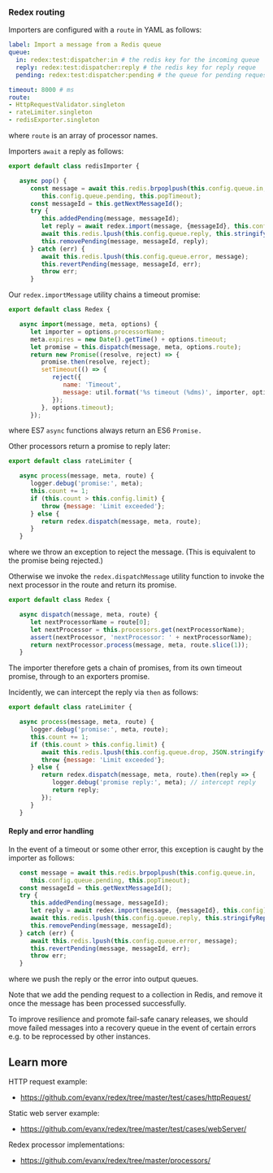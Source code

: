 ### Redex routing

Importers are configured with a `route` in YAML as follows:
```yaml
label: Import a message from a Redis queue
queue:
  in: redex:test:dispatcher:in # the redis key for the incoming queue
  reply: redex:test:dispatcher:reply # the redis key for reply reque
  pending: redex:test:dispatcher:pending # the queue for pending requests

timeout: 8000 # ms
route:
- HttpRequestValidator.singleton
- rateLimiter.singleton
- redisExporter.singleton
```
where `route` is an array of processor names.

Importers `await` a reply as follows:
```javascript
export default class redisImporter {

   async pop() {
      const message = await this.redis.brpoplpush(this.config.queue.in,
         this.config.queue.pending, this.popTimeout);
      const messageId = this.getNextMessageId();
      try {
         this.addedPending(message, messageId);
         let reply = await redex.import(message, {messageId}, this.config);
         await this.redis.lpush(this.config.queue.reply, this.stringifyReply(reply));
         this.removePending(message, messageId, reply);
      } catch (err) {
         await this.redis.lpush(this.config.queue.error, message);
         this.revertPending(message, messageId, err);
         throw err;
      }
```

Our `redex.importMessage` utility chains a timeout promise:
```javascript
export default class Redex {

   async import(message, meta, options) {
      let importer = options.processorName;
      meta.expires = new Date().getTime() + options.timeout;
      let promise = this.dispatch(message, meta, options.route);
      return new Promise((resolve, reject) => {
         promise.then(resolve, reject);
         setTimeout(() => {
            reject({
               name: 'Timeout',
               message: util.format('%s timeout (%dms)', importer, options.timeout)
            });
         }, options.timeout);
      });
```
where ES7 `async` functions always return an ES6 `Promise.`

Other processors return a promise to reply later:
```javascript
export default class rateLimiter {

   async process(message, meta, route) {
      logger.debug('promise:', meta);
      this.count += 1;
      if (this.count > this.config.limit) {
         throw {message: 'Limit exceeded'};
      } else {
         return redex.dispatch(message, meta, route);
      }
   }
```
where we throw an exception to reject the message. (This is equivalent to the promise being rejected.)

Otherwise we invoke the `redex.dispatchMessage` utility function to invoke the next processor in the route and return its promise.

```javascript
export default class Redex {

   async dispatch(message, meta, route) {
      let nextProcessorName = route[0];
      let nextProcessor = this.processors.get(nextProcessorName);
      assert(nextProcessor, 'nextProcessor: ' + nextProcessorName);
      return nextProcessor.process(message, meta, route.slice(1));
   }
```

The importer therefore gets a chain of promises, from its own timeout promise, through to an exporters promise.

Incidently, we can intercept the reply via `then` as follows:

```javascript
export default class rateLimiter {

   async process(message, meta, route) {
      logger.debug('promise:', meta, route);
      this.count += 1;
      if (this.count > this.config.limit) {
         await this.redis.lpush(this.config.queue.drop, JSON.stringify(message));
         throw {message: 'Limit exceeded'};
      } else {
         return redex.dispatch(message, meta, route).then(reply => {
            logger.debug('promise reply:', meta); // intercept reply
            return reply;
         });
      }
   }
```

#### Reply and error handling

In the event of a timeout or some other error, this exception is caught by the importer as follows:
```javascript
   const message = await this.redis.brpoplpush(this.config.queue.in,
      this.config.queue.pending, this.popTimeout);
   const messageId = this.getNextMessageId();
   try {
      this.addedPending(message, messageId);
      let reply = await redex.import(message, {messageId}, this.config);
      await this.redis.lpush(this.config.queue.reply, this.stringifyReply(reply));
      this.removePending(message, messageId);
   } catch (err) {
      await this.redis.lpush(this.config.queue.error, message);
      this.revertPending(message, messageId, err);
      throw err;
   }
```
where we push the reply or the error into output queues.


Note that we add the pending request to a collection in Redis, and remove it once the message has been processed successfully.

To improve resilience and promote fail-safe canary releases, we should move failed messages into a recovery queue in the event of certain errors e.g. to be reprocessed by other instances.


## Learn more

HTTP request example:
- https://github.com/evanx/redex/tree/master/test/cases/httpRequest/

Static web server example:
- https://github.com/evanx/redex/tree/master/test/cases/webServer/

Redex processor implementations:
- https://github.com/evanx/redex/tree/master/processors/

